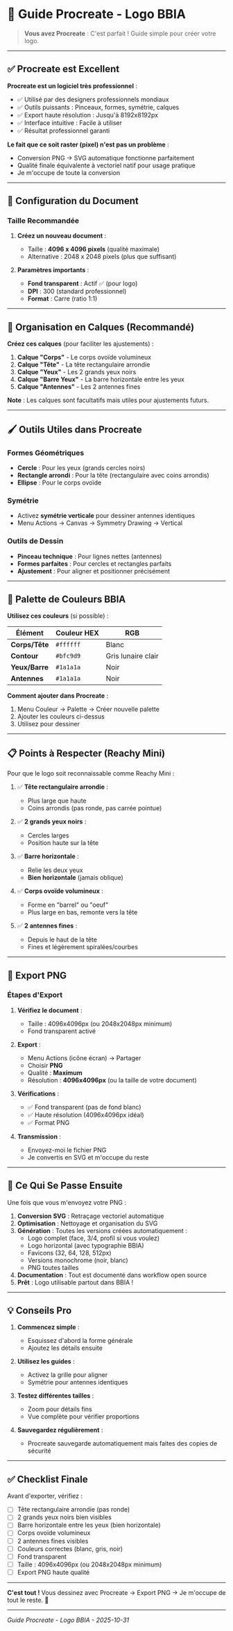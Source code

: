 # 🎨 Guide Procreate - Logo BBIA

> **Vous avez Procreate** : C'est parfait ! Guide simple pour créer votre logo.

---

## ✅ Procreate est Excellent

**Procreate est un logiciel très professionnel** :
- ✅ Utilisé par des designers professionnels mondiaux
- ✅ Outils puissants : Pinceaux, formes, symétrie, calques
- ✅ Export haute résolution : Jusqu'à 8192x8192px
- ✅ Interface intuitive : Facile à utiliser
- ✅ Résultat professionnel garanti

**Le fait que ce soit raster (pixel) n'est pas un problème** :
- Conversion PNG → SVG automatique fonctionne parfaitement
- Qualité finale équivalente à vectoriel natif pour usage pratique
- Je m'occupe de toute la conversion

---

## 📐 Configuration du Document

### **Taille Recommandée**

1. **Créez un nouveau document** :
   - Taille : **4096 x 4096 pixels** (qualité maximale)
   - Alternative : 2048 x 2048 pixels (plus que suffisant)
   
2. **Paramètres importants** :
   - **Fond transparent** : Actif ✅ (pour logo)
   - **DPI** : 300 (standard professionnel)
   - **Format** : Carre (ratio 1:1)

---

## 🎨 Organisation en Calques (Recommandé)

**Créez ces calques** (pour faciliter les ajustements) :
1. **Calque "Corps"** - Le corps ovoïde volumineux
2. **Calque "Tête"** - La tête rectangulaire arrondie
3. **Calque "Yeux"** - Les 2 grands yeux noirs
4. **Calque "Barre Yeux"** - La barre horizontale entre les yeux
5. **Calque "Antennes"** - Les 2 antennes fines

**Note** : Les calques sont facultatifs mais utiles pour ajustements futurs.

---

## 🖌️ Outils Utiles dans Procreate

### **Formes Géométriques**
- **Cercle** : Pour les yeux (grands cercles noirs)
- **Rectangle arrondi** : Pour la tête (rectangulaire avec coins arrondis)
- **Ellipse** : Pour le corps ovoïde

### **Symétrie**
- Activez **symétrie verticale** pour dessiner antennes identiques
- Menu Actions → Canvas → Symmetry Drawing → Vertical

### **Outils de Dessin**
- **Pinceau technique** : Pour lignes nettes (antennes)
- **Formes parfaites** : Pour cercles et rectangles parfaits
- **Ajustement** : Pour aligner et positionner précisément

---

## 🎨 Palette de Couleurs BBIA

**Utilisez ces couleurs** (si possible) :

| Élément | Couleur HEX | RGB |
|---------|-------------|-----|
| **Corps/Tête** | `#ffffff` | Blanc |
| **Contour** | `#bfc9d9` | Gris lunaire clair |
| **Yeux/Barre** | `#1a1a1a` | Noir |
| **Antennes** | `#1a1a1a` | Noir |

**Comment ajouter dans Procreate** :
1. Menu Couleur → Palette → Créer nouvelle palette
2. Ajouter les couleurs ci-dessus
3. Utilisez pour dessiner

---

## 📋 Points à Respecter (Reachy Mini)

Pour que le logo soit reconnaissable comme Reachy Mini :

1. ✅ **Tête rectangulaire arrondie** :
   - Plus large que haute
   - Coins arrondis (pas ronde, pas carrée pointue)

2. ✅ **2 grands yeux noirs** :
   - Cercles larges
   - Position haute sur la tête

3. ✅ **Barre horizontale** :
   - Relie les deux yeux
   - **Bien horizontale** (jamais oblique)

4. ✅ **Corps ovoïde volumineux** :
   - Forme en "barrel" ou "oeuf"
   - Plus large en bas, remonte vers la tête

5. ✅ **2 antennes fines** :
   - Depuis le haut de la tête
   - Fines et légèrement spiralées/courbes

---

## 💾 Export PNG

### **Étapes d'Export**

1. **Vérifiez le document** :
   - Taille : 4096x4096px (ou 2048x2048px minimum)
   - Fond transparent activé

2. **Export** :
   - Menu Actions (icône écran) → Partager
   - Choisir **PNG**
   - Qualité : **Maximum**
   - Résolution : **4096x4096px** (ou la taille de votre document)

3. **Vérifications** :
   - ✅ Fond transparent (pas de fond blanc)
   - ✅ Haute résolution (4096x4096px idéal)
   - ✅ Format PNG

4. **Transmission** :
   - Envoyez-moi le fichier PNG
   - Je convertis en SVG et m'occupe du reste

---

## 🔄 Ce Qui Se Passe Ensuite

Une fois que vous m'envoyez votre PNG :

1. **Conversion SVG** : Retraçage vectoriel automatique
2. **Optimisation** : Nettoyage et organisation du SVG
3. **Génération** : Toutes les versions créées automatiquement :
   - Logo complet (face, 3/4, profil si vous voulez)
   - Logo horizontal (avec typographie BBIA)
   - Favicons (32, 64, 128, 512px)
   - Versions monochrome (noir, blanc)
   - PNG toutes tailles
4. **Documentation** : Tout est documenté dans workflow open source
5. **Prêt** : Logo utilisable partout dans BBIA !

---

## 💡 Conseils Pro

1. **Commencez simple** :
   - Esquissez d'abord la forme générale
   - Ajoutez les détails ensuite

2. **Utilisez les guides** :
   - Activez la grille pour aligner
   - Symétrie pour antennes identiques

3. **Testez différentes tailles** :
   - Zoom pour détails fins
   - Vue complète pour vérifier proportions

4. **Sauvegardez régulièrement** :
   - Procreate sauvegarde automatiquement mais faites des copies de sécurité

---

## ✅ Checklist Finale

Avant d'exporter, vérifiez :

- [ ] Tête rectangulaire arrondie (pas ronde)
- [ ] 2 grands yeux noirs bien visibles
- [ ] Barre horizontale entre les yeux (bien horizontale)
- [ ] Corps ovoïde volumineux
- [ ] 2 antennes fines visibles
- [ ] Couleurs correctes (blanc, gris, noir)
- [ ] Fond transparent
- [ ] Taille : 4096x4096px (ou 2048x2048px minimum)
- [ ] Export PNG haute qualité

---

**C'est tout !** Vous dessinez avec Procreate → Export PNG → Je m'occupe de tout le reste. 🚀

---

*Guide Procreate - Logo BBIA - 2025-10-31*

